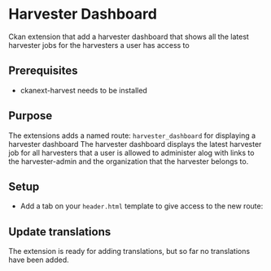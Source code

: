 # Harvester Dashboard

Ckan extension that add a harvester dashboard that shows all the latest 
harvester jobs for the harvesters a user has access to

## Prerequisites

- ckanext-harvest needs to be installed

## Purpose
The extensions adds a named route: `harvester_dashboard` for displaying a harvester dashboard
The harvester dashboard displays the latest harvester job for all harvesters that a user 
is allowed to administer alog with links to the harvester-admin and the organization that 
the harvester belongs to.

## Setup

- Add a tab on your `header.html` template to give access to the new route:

## Update translations

The extension is ready for adding translations, but so far no translations 
have been added.


